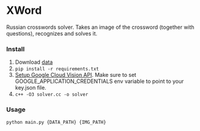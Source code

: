 # XWord

Russian crosswords solver. Takes an image of the crossword (together with questions), recognizes and solves it.

### Install

1. Download [data](https://drive.google.com/uc?export=download&id=135R68nLquBKDQVeaWeIlC2AIMa-CWPWF "data")
2. `pip install -r requirements.txt`
3. [Setup Google Cloud Vision API](https://codelabs.developers.google.com/codelabs/cloud-vision-api-python#4 "Setup Google Cloud Vision API"). Make sure to set GOOGLE_APPLICATION_CREDENTIALS env variable to point to your key.json file.
4. `c++ -O3 solver.cc -o solver`

### Usage

```bash
python main.py {DATA_PATH} {IMG_PATH}
```
